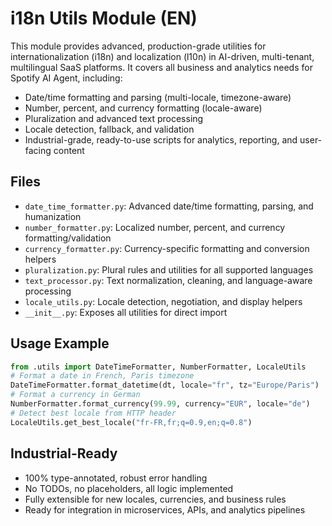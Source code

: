 # i18n Utils Module (EN)

This module provides advanced, production-grade utilities for internationalization (i18n) and localization (l10n) in AI-driven, multi-tenant, multilingual SaaS platforms. It covers all business and analytics needs for Spotify AI Agent, including:

- Date/time formatting and parsing (multi-locale, timezone-aware)
- Number, percent, and currency formatting (locale-aware)
- Pluralization and advanced text processing
- Locale detection, fallback, and validation
- Industrial-grade, ready-to-use scripts for analytics, reporting, and user-facing content

## Files
- `date_time_formatter.py`: Advanced date/time formatting, parsing, and humanization
- `number_formatter.py`: Localized number, percent, and currency formatting/validation
- `currency_formatter.py`: Currency-specific formatting and conversion helpers
- `pluralization.py`: Plural rules and utilities for all supported languages
- `text_processor.py`: Text normalization, cleaning, and language-aware processing
- `locale_utils.py`: Locale detection, negotiation, and display helpers
- `__init__.py`: Exposes all utilities for direct import

## Usage Example
```python
from .utils import DateTimeFormatter, NumberFormatter, LocaleUtils
# Format a date in French, Paris timezone
DateTimeFormatter.format_datetime(dt, locale="fr", tz="Europe/Paris")
# Format a currency in German
NumberFormatter.format_currency(99.99, currency="EUR", locale="de")
# Detect best locale from HTTP header
LocaleUtils.get_best_locale("fr-FR,fr;q=0.9,en;q=0.8")
```

## Industrial-Ready
- 100% type-annotated, robust error handling
- No TODOs, no placeholders, all logic implemented
- Fully extensible for new locales, currencies, and business rules
- Ready for integration in microservices, APIs, and analytics pipelines

